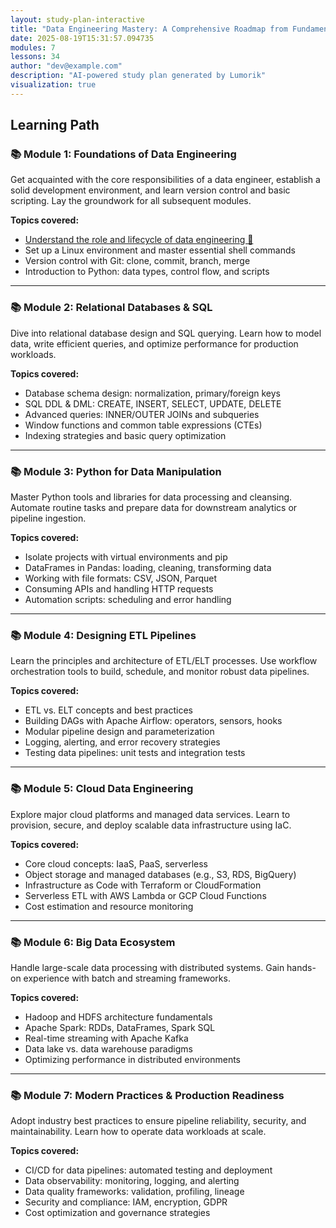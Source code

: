 ```yaml
---
layout: study-plan-interactive
title: "Data Engineering Mastery: A Comprehensive Roadmap from Fundamentals to Big Data"
date: 2025-08-19T15:31:57.094735
modules: 7
lessons: 34
author: "dev@example.com"
description: "AI-powered study plan generated by Lumorik"
visualization: true
---
```


## Learning Path

### 📚 Module 1: Foundations of Data Engineering

Get acquainted with the core responsibilities of a data engineer, establish a solid development environment, and learn version control and basic scripting. Lay the groundwork for all subsequent modules.

**Topics covered:**

- [Understand the role and lifecycle of data engineering 📖](https://lumorikllc.github.io/learn/content/00000000-0000-0000-0000-000000000000/4825ad01-6f8d-4f78-8eaf-04d5ff59b4d3)
- Set up a Linux environment and master essential shell commands
- Version control with Git: clone, commit, branch, merge
- Introduction to Python: data types, control flow, and scripts

---

### 📚 Module 2: Relational Databases & SQL

Dive into relational database design and SQL querying. Learn how to model data, write efficient queries, and optimize performance for production workloads.

**Topics covered:**

- Database schema design: normalization, primary/foreign keys
- SQL DDL & DML: CREATE, INSERT, SELECT, UPDATE, DELETE
- Advanced queries: INNER/OUTER JOINs and subqueries
- Window functions and common table expressions (CTEs)
- Indexing strategies and basic query optimization

---

### 📚 Module 3: Python for Data Manipulation

Master Python tools and libraries for data processing and cleansing. Automate routine tasks and prepare data for downstream analytics or pipeline ingestion.

**Topics covered:**

- Isolate projects with virtual environments and pip
- DataFrames in Pandas: loading, cleaning, transforming data
- Working with file formats: CSV, JSON, Parquet
- Consuming APIs and handling HTTP requests
- Automation scripts: scheduling and error handling

---

### 📚 Module 4: Designing ETL Pipelines

Learn the principles and architecture of ETL/ELT processes. Use workflow orchestration tools to build, schedule, and monitor robust data pipelines.

**Topics covered:**

- ETL vs. ELT concepts and best practices
- Building DAGs with Apache Airflow: operators, sensors, hooks
- Modular pipeline design and parameterization
- Logging, alerting, and error recovery strategies
- Testing data pipelines: unit tests and integration tests

---

### 📚 Module 5: Cloud Data Engineering

Explore major cloud platforms and managed data services. Learn to provision, secure, and deploy scalable data infrastructure using IaC.

**Topics covered:**

- Core cloud concepts: IaaS, PaaS, serverless
- Object storage and managed databases (e.g., S3, RDS, BigQuery)
- Infrastructure as Code with Terraform or CloudFormation
- Serverless ETL with AWS Lambda or GCP Cloud Functions
- Cost estimation and resource monitoring

---

### 📚 Module 6: Big Data Ecosystem

Handle large-scale data processing with distributed systems. Gain hands-on experience with batch and streaming frameworks.

**Topics covered:**

- Hadoop and HDFS architecture fundamentals
- Apache Spark: RDDs, DataFrames, Spark SQL
- Real-time streaming with Apache Kafka
- Data lake vs. data warehouse paradigms
- Optimizing performance in distributed environments

---

### 📚 Module 7: Modern Practices & Production Readiness

Adopt industry best practices to ensure pipeline reliability, security, and maintainability. Learn how to operate data workloads at scale.

**Topics covered:**

- CI/CD for data pipelines: automated testing and deployment
- Data observability: monitoring, logging, and alerting
- Data quality frameworks: validation, profiling, lineage
- Security and compliance: IAM, encryption, GDPR
- Cost optimization and governance strategies

